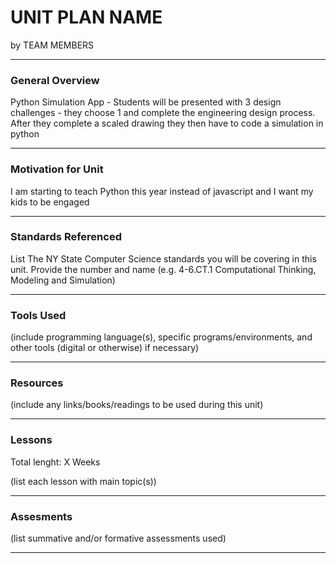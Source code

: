 # UNIT PLAN NAME
by TEAM MEMBERS

-----

### General Overview
Python Simulation App - Students will be presented with 3 design challenges - they choose 1 and complete the engineering design process.  After they complete a scaled drawing they then have to code a simulation in python

---

### Motivation for Unit
I am starting to teach Python this year instead of javascript and I want my kids to be engaged

---

### Standards Referenced
List The NY State Computer Science standards you will be covering in this unit. Provide the number and name (e.g. 4-6.CT.1 Computational Thinking, Modeling and Simulation)

---

### Tools Used
(include programming language(s), specific programs/environments, and other tools (digital or otherwise) if necessary)

---

### Resources
(include any links/books/readings to be used during this unit)

---

### Lessons
Total lenght: X Weeks

(list each lesson with main topic(s))

---

### Assesments
(list summative and/or formative assessments used)

---
